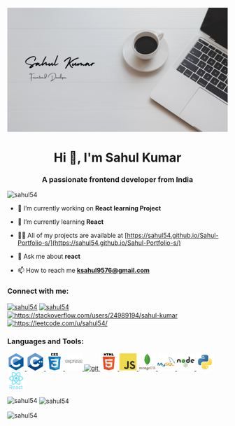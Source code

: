 ![logo](https://github.com/Sahul54/Sahul54/blob/main/Sahul's%20Poster.png)
 <h1 align="center">Hi 👋, I'm Sahul Kumar</h1>
    <h3 align="center">A passionate frontend developer from India</h3>
    
<p align="left"> <img src="https://komarev.com/ghpvc/?username=sahul54&label=Profile%20views&color=0e75b6&style=flat" alt="sahul54" /> </p>
<img align = "right" width="300px" border-radius: 30px; src="https://media.licdn.com/dms/image/C4E12AQHhfpP2slLoXw/article-cover_image-shrink_600_2000/0/1578791251071?e=2147483647&v=beta&t=z0mDGgtn6FZAR_FAWN0lu2QP80ugvAfOnWcJ3acz7Rk" alt="">

- 🔭 I’m currently working on **React learning Project**

- 🌱 I’m currently learning **React**

- 👨‍💻 All of my projects are available at [https://sahul54.github.io/Sahul-Portfolio-s/](https://sahul54.github.io/Sahul-Portfolio-s/)

- 💬 Ask me about **react**

- 📫 How to reach me **ksahul9576@gmail.com**

<h3 align="left">Connect with me:</h3>
<p align="left">
<a href="https://twitter.com/sahul54" target="blank"><img align="center" src="https://raw.githubusercontent.com/rahuldkjain/github-profile-readme-generator/master/src/images/icons/Social/twitter.svg" alt="sahul54" height="30" width="40" /></a>
<a href="https://linkedin.com/in/sahul54" target="blank"><img align="center" src="https://raw.githubusercontent.com/rahuldkjain/github-profile-readme-generator/master/src/images/icons/Social/linked-in-alt.svg" alt="sahul54" height="30" width="40" /></a>
<a href="https://stackoverflow.com/users/https://stackoverflow.com/users/24989194/sahul-kumar" target="blank"><img align="center" src="https://raw.githubusercontent.com/rahuldkjain/github-profile-readme-generator/master/src/images/icons/Social/stack-overflow.svg" alt="https://stackoverflow.com/users/24989194/sahul-kumar" height="30" width="40" /></a>
<a href="https://www.leetcode.com/https://leetcode.com/u/sahul54/" target="blank"><img align="center" src="https://raw.githubusercontent.com/rahuldkjain/github-profile-readme-generator/master/src/images/icons/Social/leet-code.svg" alt="https://leetcode.com/u/sahul54/" height="30" width="40" /></a>
</p>

<h3 align="left">Languages and Tools:</h3>
<p align="left"> <a href="https://www.cprogramming.com/" target="_blank" rel="noreferrer"> <img src="https://raw.githubusercontent.com/devicons/devicon/master/icons/c/c-original.svg" alt="c" width="40" height="40"/> </a> <a href="https://www.w3schools.com/cpp/" target="_blank" rel="noreferrer"> <img src="https://raw.githubusercontent.com/devicons/devicon/master/icons/cplusplus/cplusplus-original.svg" alt="cplusplus" width="40" height="40"/> </a> <a href="https://www.w3schools.com/css/" target="_blank" rel="noreferrer"> <img src="https://raw.githubusercontent.com/devicons/devicon/master/icons/css3/css3-original-wordmark.svg" alt="css3" width="40" height="40"/> </a> <a href="https://expressjs.com" target="_blank" rel="noreferrer"> <img src="https://raw.githubusercontent.com/devicons/devicon/master/icons/express/express-original-wordmark.svg" alt="express" width="40" height="40"/> </a> <a href="https://git-scm.com/" target="_blank" rel="noreferrer"> <img src="https://www.vectorlogo.zone/logos/git-scm/git-scm-icon.svg" alt="git" width="40" height="40"/> </a> <a href="https://www.w3.org/html/" target="_blank" rel="noreferrer"> <img src="https://raw.githubusercontent.com/devicons/devicon/master/icons/html5/html5-original-wordmark.svg" alt="html5" width="40" height="40"/> </a> <a href="https://developer.mozilla.org/en-US/docs/Web/JavaScript" target="_blank" rel="noreferrer"> <img src="https://raw.githubusercontent.com/devicons/devicon/master/icons/javascript/javascript-original.svg" alt="javascript" width="40" height="40"/> </a> <a href="https://www.mongodb.com/" target="_blank" rel="noreferrer"> <img src="https://raw.githubusercontent.com/devicons/devicon/master/icons/mongodb/mongodb-original-wordmark.svg" alt="mongodb" width="40" height="40"/> </a> <a href="https://www.mysql.com/" target="_blank" rel="noreferrer"> <img src="https://raw.githubusercontent.com/devicons/devicon/master/icons/mysql/mysql-original-wordmark.svg" alt="mysql" width="40" height="40"/> </a> <a href="https://nodejs.org" target="_blank" rel="noreferrer"> <img src="https://raw.githubusercontent.com/devicons/devicon/master/icons/nodejs/nodejs-original-wordmark.svg" alt="nodejs" width="40" height="40"/> </a> <a href="https://www.python.org" target="_blank" rel="noreferrer"> <img src="https://raw.githubusercontent.com/devicons/devicon/master/icons/python/python-original.svg" alt="python" width="40" height="40"/> </a> <a href="https://reactjs.org/" target="_blank" rel="noreferrer"> <img src="https://raw.githubusercontent.com/devicons/devicon/master/icons/react/react-original-wordmark.svg" alt="react" width="40" height="40"/> </a> </p>

<p><img align="left" src="https://github-readme-stats.vercel.app/api/top-langs?username=sahul54&show_icons=true&locale=en&layout=compact" alt="sahul54" /></p>

<p>&nbsp;<img align="center" src="https://github-readme-stats.vercel.app/api?username=sahul54&show_icons=true&locale=en" alt="sahul54" /></p>

<p><img align="center" src="https://github-readme-streak-stats.herokuapp.com/?user=sahul54&" alt="sahul54" /></p>

